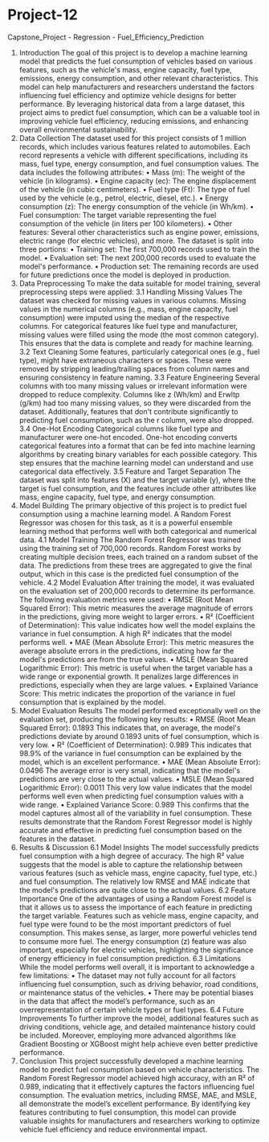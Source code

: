 # Project-12
Capstone_Project - Regression - Fuel_Efficiency_Prediction


1. Introduction
The goal of this project is to develop a machine learning model that predicts
the fuel consumption of vehicles based on various features, such as the
vehicle's mass, engine capacity, fuel type, emissions, energy consumption,
and other relevant characteristics. This model can help manufacturers and
researchers understand the factors influencing fuel efficiency and optimize
vehicle designs for better performance. By leveraging historical data from a
large dataset, this project aims to predict fuel consumption, which can be a
valuable tool in improving vehicle fuel efficiency, reducing emissions, and
enhancing overall environmental sustainability.
2. Data Collection
The dataset used for this project consists of 1 million records, which
includes various features related to automobiles. Each record represents a
vehicle with different specifications, including its mass, fuel type, energy
consumption, and fuel consumption values. The data includes the following
attributes:
• Mass (m): The weight of the vehicle (in kilograms).
• Engine capacity (ec): The engine displacement of the vehicle (in
cubic centimeters).
• Fuel type (Ft): The type of fuel used by the vehicle (e.g., petrol,
electric, diesel, etc.).
• Energy consumption (z): The energy consumption of the vehicle (in
Wh/km).
• Fuel consumption: The target variable representing the fuel
consumption of the vehicle (in liters per 100 kilometers).
• Other features: Several other characteristics such as engine power,
emissions, electric range (for electric vehicles), and more.
The dataset is split into three portions:
• Training set: The first 700,000 records used to train the model.
• Evaluation set: The next 200,000 records used to evaluate the
model's performance.
• Production set: The remaining records are used for future predictions
once the model is deployed in production.
3. Data Preprocessing
To make the data suitable for model training, several preprocessing steps
were applied:
3.1 Handling Missing Values
The dataset was checked for missing values in various columns. Missing
values in the numerical columns (e.g., mass, engine capacity, fuel
consumption) were imputed using the median of the respective columns.
For categorical features like fuel type and manufacturer, missing values were
filled using the mode (the most common category). This ensures that the
data is complete and ready for machine learning.
3.2 Text Cleaning
Some features, particularly categorical ones (e.g., fuel type), might have
extraneous characters or spaces. These were removed by stripping
leading/trailing spaces from column names and ensuring consistency in
feature naming.
3.3 Feature Engineering
Several columns with too many missing values or irrelevant information
were dropped to reduce complexity. Columns like z (Wh/km) and Erwltp (g/km)
had too many missing values, so they were discarded from the dataset.
Additionally, features that don't contribute significantly to predicting fuel
consumption, such as the r column, were also dropped.
3.4 One-Hot Encoding
Categorical columns like fuel type and manufacturer were one-hot
encoded. One-hot encoding converts categorical features into a format that
can be fed into machine learning algorithms by creating binary variables for
each possible category. This step ensures that the machine learning model
can understand and use categorical data effectively.
3.5 Feature and Target Separation
The dataset was split into features (X) and the target variable (y), where the
target is fuel consumption, and the features include other attributes like
mass, engine capacity, fuel type, and energy consumption.
4. Model Building
The primary objective of this project is to predict fuel consumption using a
machine learning model. A Random Forest Regressor was chosen for this
task, as it is a powerful ensemble learning method that performs well with
both categorical and numerical data.
4.1 Model Training
The Random Forest Regressor was trained using the training set of
700,000 records. Random Forest works by creating multiple decision trees,
each trained on a random subset of the data. The predictions from these
trees are aggregated to give the final output, which in this case is the
predicted fuel consumption of the vehicle.
4.2 Model Evaluation
After training the model, it was evaluated on the evaluation set of 200,000
records to determine its performance. The following evaluation metrics were
used:
• RMSE (Root Mean Squared Error): This metric measures the
average magnitude of errors in the predictions, giving more weight to
larger errors.
• R² (Coefficient of Determination): This value indicates how well
the model explains the variance in fuel consumption. A high R²
indicates that the model performs well.
• MAE (Mean Absolute Error): This metric measures the average
absolute errors in the predictions, indicating how far the model's
predictions are from the true values.
• MSLE (Mean Squared Logarithmic Error): This metric is useful
when the target variable has a wide range or exponential growth. It
penalizes large differences in predictions, especially when they are
large values.
• Explained Variance Score: This metric indicates the proportion of
the variance in fuel consumption that is explained by the model.
5. Model Evaluation Results
The model performed exceptionally well on the evaluation set, producing the
following key results:
• RMSE (Root Mean Squared Error): 0.1893
This indicates that, on average, the model's predictions deviate by
around 0.1893 units of fuel consumption, which is very low.
• R² (Coefficient of Determination): 0.989
This indicates that 98.9% of the variance in fuel consumption can be
explained by the model, which is an excellent performance.
• MAE (Mean Absolute Error): 0.0496
The average error is very small, indicating that the model's
predictions are very close to the actual values.
• MSLE (Mean Squared Logarithmic Error): 0.0011
This very low value indicates that the model performs well even when
predicting fuel consumption values with a wide range.
• Explained Variance Score: 0.989
This confirms that the model captures almost all of the variability in
fuel consumption.
These results demonstrate that the Random Forest Regressor model is
highly accurate and effective in predicting fuel consumption based on the
features in the dataset.
6. Results & Discussion
6.1 Model Insights
The model successfully predicts fuel consumption with a high degree of
accuracy. The high R² value suggests that the model is able to capture the
relationship between various features (such as vehicle mass, engine
capacity, fuel type, etc.) and fuel consumption. The relatively low RMSE and
MAE indicate that the model's predictions are quite close to the actual
values.
6.2 Feature Importance
One of the advantages of using a Random Forest model is that it allows us to
assess the importance of each feature in predicting the target variable.
Features such as vehicle mass, engine capacity, and fuel type were
found to be the most important predictors of fuel consumption. This makes
sense, as larger, more powerful vehicles tend to consume more fuel. The
energy consumption (z) feature was also important, especially for electric
vehicles, highlighting the significance of energy efficiency in fuel
consumption prediction.
6.3 Limitations
While the model performs well overall, it is important to acknowledge a few
limitations:
• The dataset may not fully account for all factors influencing fuel
consumption, such as driving behavior, road conditions, or
maintenance status of the vehicles.
• There may be potential biases in the data that affect the model’s
performance, such as an overrepresentation of certain vehicle types or
fuel types.
6.4 Future Improvements
To further improve the model, additional features such as driving conditions,
vehicle age, and detailed maintenance history could be included. Moreover,
employing more advanced algorithms like Gradient Boosting or XGBoost
might help achieve even better predictive performance.
7. Conclusion
This project successfully developed a machine learning model to predict fuel
consumption based on vehicle characteristics. The Random Forest Regressor
model achieved high accuracy, with an R² of 0.989, indicating that it
effectively captures the factors influencing fuel consumption. The evaluation
metrics, including RMSE, MAE, and MSLE, all demonstrate the model’s
excellent performance. By identifying key features contributing to fuel
consumption, this model can provide valuable insights for manufacturers and
researchers working to optimize vehicle fuel efficiency and reduce
environmental impact.
